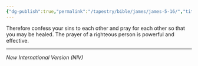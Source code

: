 ```yaml
---
{"dg-publish":true,"permalink":"/tapestry/bible/james/james-5-16/","title":"James 5:16","hide":true,"tags":["bible-verse","bible-verse"],"dgHomeLink":true,"dgShowLocalGraph":true,"dgEnableSearch":true}
---
```



Therefore confess your sins to each other and pray for each other so that you may be healed. The prayer of a righteous person is powerful and effective.

---
*New International Version (NIV)*